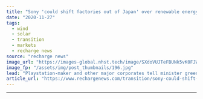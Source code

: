 ```yaml
---
title: "Sony 'could shift factories out of Japan' over renewable energy drought"
date: "2020-11-27"
tags: 
  - wind
  - solar
  - transition
  - markets
  - recharge news
source: "recharge news"
image_url: "https://images-global.nhst.tech/image/SXdoVUJTeFBUNk5vK0FJWkd2VmhIaEtiWW91YWcvWnlWMnk5aGtvNW45ND0=/nhst/binary/a5db3cd0f15664b03e6021ffd3d33859"
image_fp: "/assets/img/post_thumbnails/196.jpg"
lead: "Playstation-maker and other major corporates tell minister green power sourcing needs to improve"
article_url: "https://www.rechargenews.com/transition/sony-could-shift-factories-out-of-japan-over-renewable-energy-drought/2-1-920949"
---
```


---
